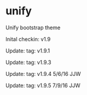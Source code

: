 # unify
Unify bootstrap theme

Inital checkin: v1.9

Update: tag: v1.9.1

Update: tag: v1.9.3

Update: tag: v1.9.4 5/6/16 JJW

Update: tag: v1.9.5 7/9/16 JJW

